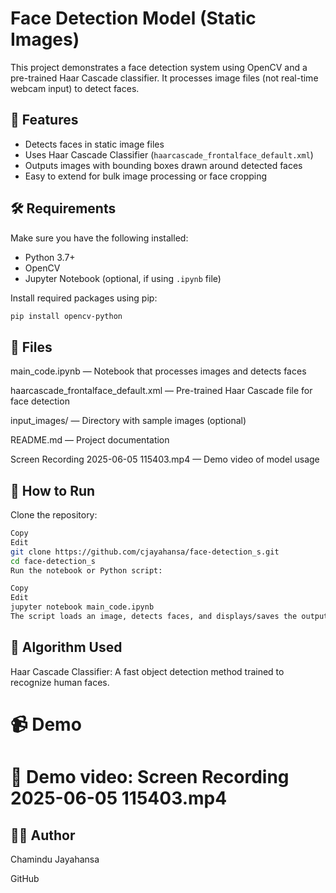 # Face Detection Model (Static Images)

This project demonstrates a face detection system using OpenCV and a pre-trained Haar Cascade classifier. It processes image files (not real-time webcam input) to detect faces.

## 📸 Features

- Detects faces in static image files
- Uses Haar Cascade Classifier (`haarcascade_frontalface_default.xml`)
- Outputs images with bounding boxes drawn around detected faces
- Easy to extend for bulk image processing or face cropping

## 🛠️ Requirements

Make sure you have the following installed:

- Python 3.7+
- OpenCV
- Jupyter Notebook (optional, if using `.ipynb` file)

Install required packages using pip:

```bash
pip install opencv-python
```
## 📂 Files
main_code.ipynb — Notebook that processes images and detects faces

haarcascade_frontalface_default.xml — Pre-trained Haar Cascade file for face detection

input_images/ — Directory with sample images (optional)

README.md — Project documentation

Screen Recording 2025-06-05 115403.mp4 — Demo video of model usage

## 🚀 How to Run
Clone the repository:

```bash
Copy
Edit
git clone https://github.com/cjayahansa/face-detection_s.git
cd face-detection_s
Run the notebook or Python script:
```

```bash
Copy
Edit
jupyter notebook main_code.ipynb
The script loads an image, detects faces, and displays/saves the output image.
```

## 🧠 Algorithm Used
Haar Cascade Classifier: A fast object detection method trained to recognize human faces.

# 📹 Demo
# 🎥 Demo video: Screen Recording 2025-06-05 115403.mp4

## 🙋‍♂️ Author
Chamindu Jayahansa

GitHub
